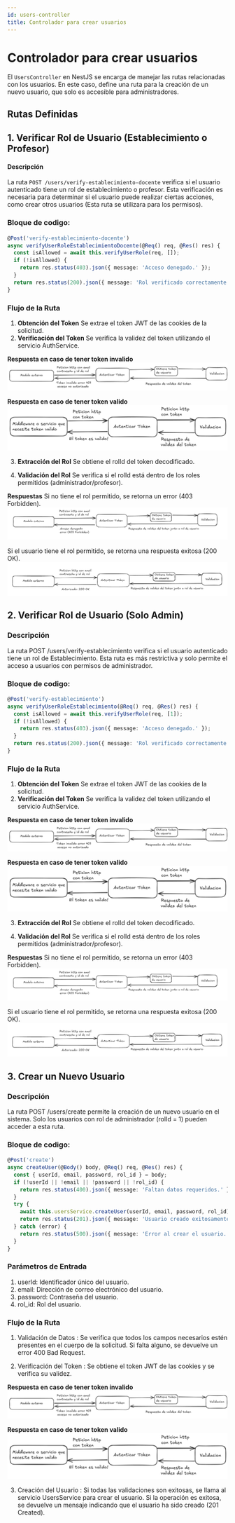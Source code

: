 ```yaml
---
id: users-controller
title: Controlador para crear usuarios
---
```


# Controlador para crear usuarios

El `UsersController` en NestJS se encarga de manejar las rutas relacionadas con los usuarios. En este caso, define una ruta para la creación de un nuevo usuario, que solo es accesible para administradores.

## Rutas Definidas

## 1. Verificar Rol de Usuario (Establecimiento o Profesor)

#### Descripción
La ruta `POST /users/verify-establecimiento-docente` verifica si el usuario autenticado tiene un rol de establecimiento o profesor. Esta verificación es necesaria para determinar si el usuario puede realizar ciertas acciones, como crear otros usuarios (Esta ruta se utilizara para los permisos).

### Bloque de codigo:

```typescript
@Post('verify-establecimiento-docente')
async verifyUserRoleEstablecimientoDocente(@Req() req, @Res() res) {
  const isAllowed = await this.verifyUserRole(req, []);
  if (!isAllowed) {
    return res.status(403).json({ message: 'Acceso denegado.' });
  }
  return res.status(200).json({ message: 'Rol verificado correctamente' });
}
```

### Flujo de la Ruta

1. **Obtención del Token**
Se extrae el token JWT de las cookies de la solicitud.
2. **Verificación del Token**
Se verifica la validez del token utilizando el servicio AuthService.

**Respuesta en caso de tener token invalido**
![Verificar validez de token.](../../../../static/auth-img/TInvalido.png)

**Respuesta en caso de tener token valido**
![Verificar validez de token.](../../../../static/auth-img/TokenValido.png)

3. **Extracción del Rol**
Se obtiene el rolId del token decodificado.

4. **Validación del Rol**
Se verifica si el rolId está dentro de los roles permitidos (administrador/profesor).

**Respuestas**
Si no tiene el rol permitido, se retorna un error (403 Forbidden).
![Validacion de datos de entrada.](../../../../static/auth-img/RolIdDenegado.png)

Si el usuario tiene el rol permitido, se retorna una respuesta exitosa (200 OK).
![Validacion de datos de entrada.](../../../../static/auth-img/RolIdAutorizado.png)

## 2. Verificar Rol de Usuario (Solo Admin)

### Descripción
La ruta POST /users/verify-establecimiento verifica si el usuario autenticado tiene un rol de Establecimiento. Esta ruta es más restrictiva y solo permite el acceso a usuarios con permisos de administrador.

### Bloque de codigo:

```typescript
@Post('verify-establecimiento')
async verifyUserRoleEstablecimiento(@Req() req, @Res() res) {
  const isAllowed = await this.verifyUserRole(req, [1]);
  if (!isAllowed) {
    return res.status(403).json({ message: 'Acceso denegado.' });
  }
  return res.status(200).json({ message: 'Rol verificado correctamente' });
}
```

### Flujo de la Ruta

1. **Obtención del Token**
Se extrae el token JWT de las cookies de la solicitud.
2. **Verificación del Token**
Se verifica la validez del token utilizando el servicio AuthService.

**Respuesta en caso de tener token invalido**
![Verificar validez de token.](../../../../static/auth-img/TInvalido.png)

**Respuesta en caso de tener token valido**
![Verificar validez de token.](../../../../static/auth-img/TokenValido.png)

3. **Extracción del Rol**
Se obtiene el rolId del token decodificado.

4. **Validación del Rol**
Se verifica si el rolId está dentro de los roles permitidos (administrador/profesor).

**Respuestas**
Si no tiene el rol permitido, se retorna un error (403 Forbidden).
![Validacion de datos de entrada.](../../../../static/auth-img/RolIdDenegado.png)

Si el usuario tiene el rol permitido, se retorna una respuesta exitosa (200 OK).
![Validacion de datos de entrada.](../../../../static/auth-img/RolIdAutorizado.png)

## 3. Crear un Nuevo Usuario
### Descripción
La ruta POST /users/create permite la creación de un nuevo usuario en el sistema. Solo los usuarios con rol de administrador (rolId = 1) pueden acceder a esta ruta.

### Bloque de codigo:

```typescript
@Post('create')
async createUser(@Body() body, @Req() req, @Res() res) {
  const { userId, email, password, rol_id } = body;
  if (!userId || !email || !password || !rol_id) {
    return res.status(400).json({ message: 'Faltan datos requeridos.' });
  }
  try {
    await this.usersService.createUser(userId, email, password, rol_id);
    return res.status(201).json({ message: 'Usuario creado exitosamente.' });
  } catch (error) {
    return res.status(500).json({ message: 'Error al crear el usuario.' });
  }
}
```

### Parámetros de Entrada
1. userId: Identificador único del usuario.
2. email: Dirección de correo electrónico del usuario.
3. password: Contraseña del usuario.
4. rol_id: Rol del usuario.

### Flujo de la Ruta
1. Validación de Datos : Se verifica que todos los campos necesarios estén presentes en el cuerpo de la solicitud. Si falta alguno, se devuelve un error 400 Bad Request.

2. Verificación del Token : Se obtiene el token JWT de las cookies y se verifica su validez.

**Respuesta en caso de tener token invalido**
![Verificar validez de token.](../../../../static/auth-img/TInvalido.png)

**Respuesta en caso de tener token valido**
![Verificar validez de token.](../../../../static/auth-img/TokenValido.png)

3. Creación del Usuario : Si todas las validaciones son exitosas, se llama al servicio UsersService para crear el usuario. Si la operación es exitosa, se devuelve un mensaje indicando que el usuario ha sido creado (201 Created).